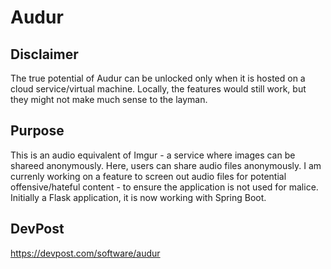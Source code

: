# Audur

## Disclaimer
The true potential of Audur can be unlocked only when it is hosted on a cloud service/virtual machine.
Locally, the features would still work, but they might not make much sense to the layman.

## Purpose
This is an audio equivalent of Imgur - a service where images can be shareed anonymously. 
Here, users can share audio files anonymously. 
I am currenly working on a feature to screen out audio files for potential offensive/hateful content - to ensure the application is not used for malice.
Initially a Flask application, it is now working with Spring Boot.

## DevPost
https://devpost.com/software/audur

